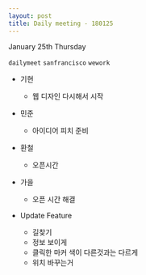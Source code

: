 ```yaml
---
layout: post
title: Daily meeting - 180125
---
```


January 25th Thursday

`dailymeet` `sanfrancisco` `wework`


* 기현
	* 웹 디자인 다시해서 시작
* 민준
	* 아이디어 피치 준비
* 환철
	* 오픈시간
* 가을
	* 오픈 시간 해결

* Update Feature
	* 길찾기
	* 정보 보이게
	* 클릭한 마커 색이 다른것과는 다르게
	* 위치 바꾸는거
